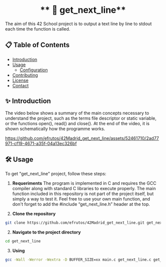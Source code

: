 #                            <center>** 📝 get_next_line**<center>

The aim of this 42 School project is to output a text line by line to stdout each time the function is called.

## 📋 Table of Contents

- [Introduction](#-introduction)
- [Usage](#️🎮-usage)
  - [Configuration](#configuration)
- [Contributing](#🤝-contributing)
- [License](#📜-license)
- [Contact](#📞-contact)

## ✨ Introduction
The video below shows a summary of the main concepts necessary to understand the project, such as the terms file descriptor or static variable, or the functions open(), read() and close(). At the end of the video, it is shown schematically how the programme works. 

https://github.com/efrutos/42Madrid_get_next_line/assets/52461710/2ad77971-cf19-4671-a35f-04a13ec326bf

## 🛠️ Usage
To get "get_next_line" project, follow these steps:

1. **Requeriments**
   The program is implemented in C and requires the GCC compiler along with standard C libraries to execute properly.
   The main function included in this repository is not part of the project itself, but simply a way to test it. Feel free to use your own main function, and don't forget to add the #include “get_next_line.h” header at the top.
   
3. **Clone the repository**

```bash
git clone https://github.com/efrutos/42Madrid_get_next_line.git get_next_line
```

2. **Navigate to the project directory**

```bash
cd get_next_line
```

3. **Using**

```bash
gcc -Wall -Werror -Wextra -D BUFFER_SIZE=xx main.c get_next_line.c get_next_line_utils.c && ./a.out
```

